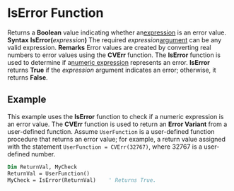 
# IsError Function



Returns a  **Boolean** value indicating whether an[expression](b8bdf64f-5920-1ae9-16d0-b26d09524a30.md) is an error value.
 **Syntax**
 **IsError(**_expression_**)**
The required  _expression_[argument](b8bdf64f-5920-1ae9-16d0-b26d09524a30.md) can be any valid expression.
 **Remarks**
Error values are created by converting real numbers to error values using the  **CVErr** function. The **IsError** function is used to determine if a[numeric expression](b8bdf64f-5920-1ae9-16d0-b26d09524a30.md) represents an error. **IsError** returns **True** if the _expression_ argument indicates an error; otherwise, it returns **False**.

## Example

This example uses the  **IsError** function to check if a numeric expression is an error value. The **CVErr** function is used to return an **Error Variant** from a user-defined function. Assume `UserFunction` is a user-defined function procedure that returns an error value; for example, a return value assigned with the statement `UserFunction = CVErr(32767)`, where 32767 is a user-defined number.


```vb
Dim ReturnVal, MyCheck
ReturnVal = UserFunction()
MyCheck = IsError(ReturnVal)    ' Returns True.
```

